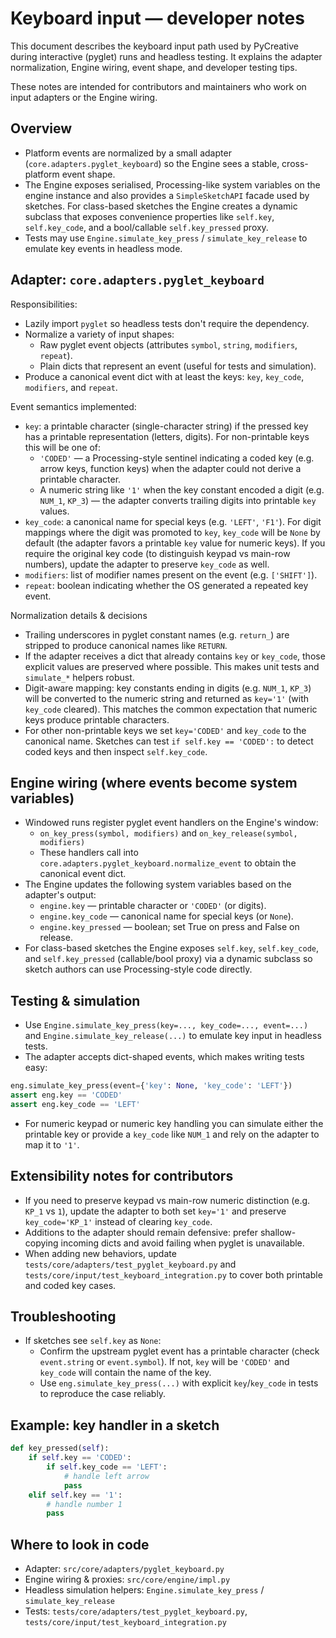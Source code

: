 # Keyboard input — developer notes

This document describes the keyboard input path used by PyCreative during
interactive (pyglet) runs and headless testing. It explains the adapter
normalization, Engine wiring, event shape, and developer testing tips.

These notes are intended for contributors and maintainers who work on
input adapters or the Engine wiring.

## Overview

- Platform events are normalized by a small adapter (`core.adapters.pyglet_keyboard`) so the
  Engine sees a stable, cross-platform event shape.
- The Engine exposes serialised, Processing-like system variables on the
  engine instance and also provides a `SimpleSketchAPI` facade used by
  sketches. For class-based sketches the Engine creates a dynamic subclass
  that exposes convenience properties like `self.key`, `self.key_code`, and
  a bool/callable `self.key_pressed` proxy.
- Tests may use `Engine.simulate_key_press` / `simulate_key_release` to
  emulate key events in headless mode.

## Adapter: `core.adapters.pyglet_keyboard`

Responsibilities:

- Lazily import `pyglet` so headless tests don't require the dependency.
- Normalize a variety of input shapes:
  - Raw pyglet event objects (attributes `symbol`, `string`, `modifiers`, `repeat`).
  - Plain dicts that represent an event (useful for tests and simulation).
- Produce a canonical event dict with at least the keys: `key`, `key_code`,
  `modifiers`, and `repeat`.

Event semantics implemented:

- `key`: a printable character (single-character string) if the pressed key
  has a printable representation (letters, digits). For non-printable keys
  this will be one of:
  - `'CODED'` — a Processing-style sentinel indicating a coded key (e.g.
    arrow keys, function keys) when the adapter could not derive a printable
    character.
  - A numeric string like `'1'` when the key constant encoded a digit
    (e.g. `NUM_1`, `KP_3`) — the adapter converts trailing digits into
    printable `key` values.
- `key_code`: a canonical name for special keys (e.g. `'LEFT'`, `'F1'`). For
  digit mappings where the digit was promoted to `key`, `key_code` will be
  `None` by default (the adapter favors a printable `key` value for numeric
  keys). If you require the original key code (to distinguish keypad vs
  main-row numbers), update the adapter to preserve `key_code` as well.
- `modifiers`: list of modifier names present on the event (e.g. `['SHIFT']`).
- `repeat`: boolean indicating whether the OS generated a repeated key
  event.

Normalization details & decisions

- Trailing underscores in pyglet constant names (e.g. `return_`) are stripped
  to produce canonical names like `RETURN`.
- If the adapter receives a dict that already contains `key` or `key_code`,
  those explicit values are preserved where possible. This makes unit tests
  and `simulate_*` helpers robust.
- Digit-aware mapping: key constants ending in digits (e.g. `NUM_1`, `KP_3`)
  will be converted to the numeric string and returned as `key='1'` (with
  `key_code` cleared). This matches the common expectation that numeric
  keys produce printable characters.
- For other non-printable keys we set `key='CODED'` and `key_code` to the
  canonical name. Sketches can test `if self.key == 'CODED':` to detect
  coded keys and then inspect `self.key_code`.

## Engine wiring (where events become system variables)

- Windowed runs register pyglet event handlers on the Engine's window:
  - `on_key_press(symbol, modifiers)` and `on_key_release(symbol, modifiers)`
  - These handlers call into `core.adapters.pyglet_keyboard.normalize_event`
    to obtain the canonical event dict.
- The Engine updates the following system variables based on the adapter's
  output:
  - `engine.key` — printable character or `'CODED'` (or digits).
  - `engine.key_code` — canonical name for special keys (or `None`).
  - `engine.key_pressed` — boolean; set True on press and False on release.
- For class-based sketches the Engine exposes `self.key`, `self.key_code`,
  and `self.key_pressed` (callable/bool proxy) via a dynamic subclass so
  sketch authors can use Processing-style code directly.

## Testing & simulation

- Use `Engine.simulate_key_press(key=..., key_code=..., event=...)` and
  `Engine.simulate_key_release(...)` to emulate key input in headless tests.
- The adapter accepts dict-shaped events, which makes writing tests easy:

```py
eng.simulate_key_press(event={'key': None, 'key_code': 'LEFT'})
assert eng.key == 'CODED'
assert eng.key_code == 'LEFT'
```

- For numeric keypad or numeric key handling you can simulate either the
  printable key or provide a `key_code` like `NUM_1` and rely on the adapter
  to map it to `'1'`.

## Extensibility notes for contributors

- If you need to preserve keypad vs main-row numeric distinction (e.g.
  `KP_1` vs `1`), update the adapter to both set `key='1'` and preserve
  `key_code='KP_1'` instead of clearing `key_code`.
- Additions to the adapter should remain defensive: prefer shallow-copying
  incoming dicts and avoid failing when pyglet is unavailable.
- When adding new behaviors, update `tests/core/adapters/test_pyglet_keyboard.py`
  and `tests/core/input/test_keyboard_integration.py` to cover both printable
  and coded key cases.

## Troubleshooting

- If sketches see `self.key` as `None`:
  - Confirm the upstream pyglet event has a printable character (check
    `event.string` or `event.symbol`). If not, `key` will be `'CODED'` and
    `key_code` will contain the name of the key.
  - Use `eng.simulate_key_press(...)` with explicit `key`/`key_code` in tests
    to reproduce the case reliably.

## Example: key handler in a sketch

```py
def key_pressed(self):
    if self.key == 'CODED':
        if self.key_code == 'LEFT':
            # handle left arrow
            pass
    elif self.key == '1':
        # handle number 1
        pass
```

## Where to look in code

- Adapter: `src/core/adapters/pyglet_keyboard.py`
- Engine wiring & proxies: `src/core/engine/impl.py`
- Headless simulation helpers: `Engine.simulate_key_press` / `simulate_key_release`
- Tests: `tests/core/adapters/test_pyglet_keyboard.py`,
  `tests/core/input/test_keyboard_integration.py`

